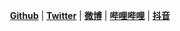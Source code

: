 

<p align="center">
<a href="https://github.com/machanghan"><b>Github</b></a> 
|
<a href="https://twitter.com/machanghan"><b>Twitter</b></a>
|
<a href="https://weibo.com/u/7773236212"><b>微博</b></a>
|
<a href="https://space.bilibili.com/1347989091"><b>哔哩哔哩</b></a>
|
<a href="https://www.douyin.com/user/MS4wLjABAAAAoXvAMlQoYrnt9ttpfGydbfcikIYRS1BTwShbQEw5VXGQYdjnbX8EMMC9Glv0pgQC"><b>抖音</b></a>
</p>

